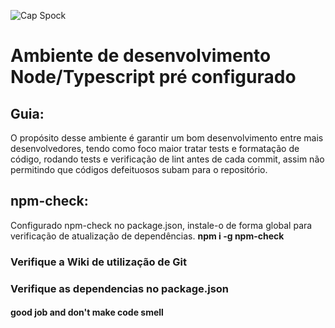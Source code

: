 ![Cap Spock](https://kanto.legiaodosherois.com.br/w760-h398-cfill/wp-content/uploads/2016/06/JUsGQP9X1njORpLryfKg_zTbmk6F7wDoxA4258hZtV.jpg.jpeg)
# Ambiente de desenvolvimento Node/Typescript pré configurado

## Guia:
O propósito desse ambiente é garantir um bom desenvolvimento entre mais desenvolvedores, tendo como foco maior
tratar tests e formatação de código, rodando tests e verificação de lint antes de cada commit, assim não permitindo que códigos defeituosos subam para o repositório.

## npm-check:
Configurado npm-check no package.json, instale-o de forma global para verificação de atualização de dependências.
**npm i -g npm-check**

### Verifique a Wiki de utilização de Git
### Verifique as dependencias no package.json

#### good job and don't make code smell

